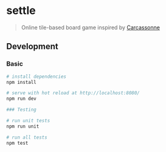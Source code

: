 # settle

> Online tile-based board game inspired by [Carcassonne](https://en.wikipedia.org/wiki/Carcassonne_(board_game))

## Development

### Basic

``` bash
# install dependencies
npm install

# serve with hot reload at http://localhost:8080/
npm run dev

### Testing

# run unit tests
npm run unit

# run all tests
npm test
```
